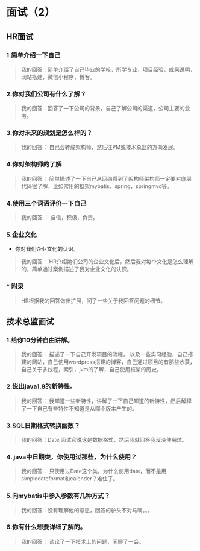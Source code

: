 

# 面试（2）

## HR面试

### 1.简单介绍一下自己

> 我的回答：简单介绍了自己毕业的学校，所学专业，项目经验，成果说明，网站搭建，微信小程序，博客。

### 2.你对我们公司有什么了解？

> 我的回答：回答了一下公司的背景，自己了解公司的渠道，公司主要的业务。

### 3.你对未来的规划是怎么样的？

> 我的回答： 自己会转成架构师，然后往PM或技术总监的方向发展。

### 4.你对架构师的了解

> 我的回答： 简单描述了一下自己从网络看到了架构师架构师一定要对底层代码很了解，比如常用的框架mybatis，spring，springmvc等。

### 4.使用三个词语评价一下自己

> 我的回答 ： 自信，积极，负责。

### 5.企业文化

* 你对我们企业文化的认识。

> 我的回答： HR介绍她们公司的企业文化后，然后我对每个文化是怎么理解的，简单通过案例描述了我对企业文化的认识。

### * 附录

> HR根据我的回答做出扩展，问了一些关于我回答问题的细节。

## 技术总监面试

### 1.给你10分钟自由讲解。

> 我的回答： 描述了一下自己开发项目的流程， 以及一些实习经验，自己搭建的网站，自己使用wordpress搭建的博客，自己通过项目的有那些收获，自己关于多线程，索引，jvm的了解，自己使用框架的历史。

### 2.说出java1.8的新特性。

> 我的回答： 我知道一些新特性，讲解了一下自己知道的新特性，然后解释了一下自己有些特性不知道是从哪个版本产生的。

### 3.SQL日期格式转换函数？

> 我的回答：Date,面试官说这是数据格式，然后我就回答我没没使用过。

### 4. java中日期类，你使用过那些，为什么使用？

> 我的回答： 只使用过Date这个类，为什么使用date，而不是用simpledateformat和calender？难住了。

### 5.向mybatis中参入参数有几种方式？

> 我的回答：没有理解他的意思，回答的驴头不对马嘴。。。

### 6.你有什么想要详细了解的。

> 我的回答： 谈论了一下技术上的问题，闲聊了一会。












